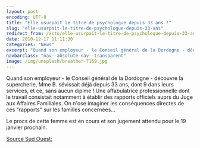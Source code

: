 ```yaml
---
layout: post
encoding: UTF-8
title: "Elle usurpait le titre de psychologue depuis 33 ans !"
slug: "elle-usurpait-le-titre-de-psychologue-depuis-33-ans"
redirect_from: /actu/elle-usurpait-le-titre-de-psychologue-depuis-33-ans"
date: 2010-12-17 11:11:30
categories: "News"
excerpt: "Quand son employeur - le Conseil général de la Dordogne - découvre la supercherie, Mme B. sévissait déjà depuis 33 ans, dont 9 dans leurs services, et ce, sans aucun diplme !"
navbarclass: "nav--absolute nav--transparent"
image: /img/unsplash/breather-7169.jpg
---
```

Quand son employeur - le Conseil général de la Dordogne - découvre la supercherie, Mme B. sévissait déjà depuis 33 ans, dont 9 dans leurs services, et ce, sans aucun diplme !
Une affabulatrice professionnelle dont le travail consistait notamment à établir des rapports officiels auprs du Juge aux Affaires Familiales. On n'ose imaginer les conséquences directes de ces "rapports" sur les familles concernées...  
  
Le procs de cette femme est en cours et son jugement attendu pour le 19 janvier prochain.   
  
[Source Sud Ouest](http://www.sudouest.fr/2010/12/14/les-trente-annees-de-mensonge-de-la-psychologue-266771-4778.php);
